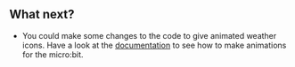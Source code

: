 ## What next?

-   You could make some changes to the code to give animated weather icons. Have a look at the [documentation](https://microbit-micropython.readthedocs.org/en/latest/) to see how to make animations for the micro:bit.
